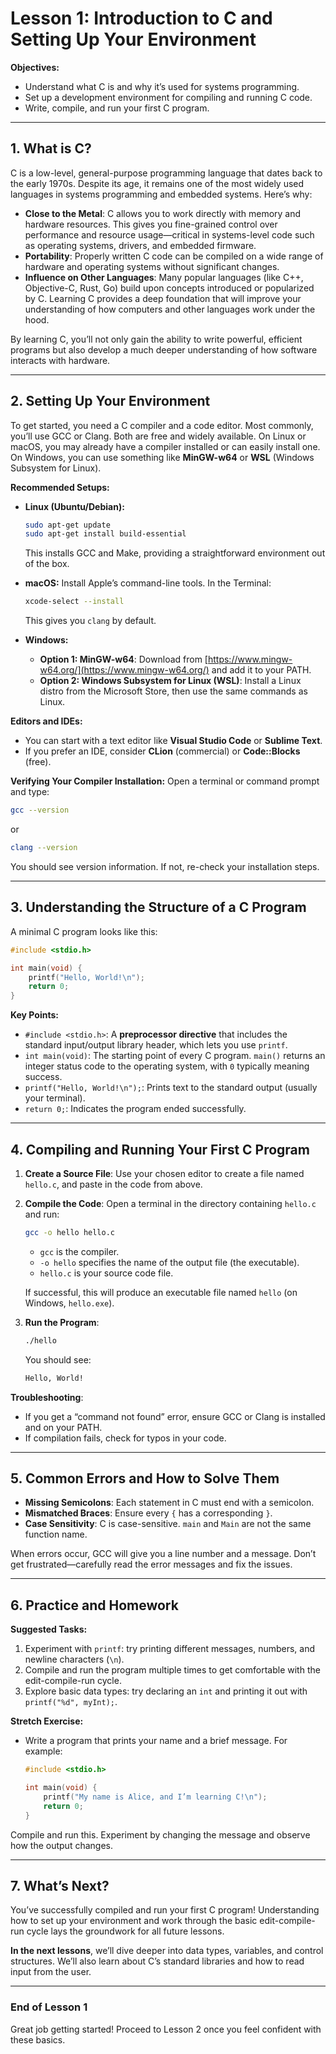 # Lesson 1: Introduction to C and Setting Up Your Environment

**Objectives:**

- Understand what C is and why it’s used for systems programming.
- Set up a development environment for compiling and running C code.
- Write, compile, and run your first C program.

---

## 1. What is C?

C is a low-level, general-purpose programming language that dates back to the early 1970s. Despite its age, it remains one of the most widely used languages in systems programming and embedded systems. Here’s why:

- **Close to the Metal**: C allows you to work directly with memory and hardware resources. This gives you fine-grained control over performance and resource usage—critical in systems-level code such as operating systems, drivers, and embedded firmware.
- **Portability**: Properly written C code can be compiled on a wide range of hardware and operating systems without significant changes.
- **Influence on Other Languages**: Many popular languages (like C++, Objective-C, Rust, Go) build upon concepts introduced or popularized by C. Learning C provides a deep foundation that will improve your understanding of how computers and other languages work under the hood.

By learning C, you’ll not only gain the ability to write powerful, efficient programs but also develop a much deeper understanding of how software interacts with hardware.

---

## 2. Setting Up Your Environment

To get started, you need a C compiler and a code editor. Most commonly, you’ll use GCC or Clang. Both are free and widely available. On Linux or macOS, you may already have a compiler installed or can easily install one. On Windows, you can use something like **MinGW-w64** or **WSL** (Windows Subsystem for Linux).

**Recommended Setups:**

- **Linux (Ubuntu/Debian):**

    ```bash
    sudo apt-get update
    sudo apt-get install build-essential
    ```

    This installs GCC and Make, providing a straightforward environment out of the box.

- **macOS:**
    Install Apple’s command-line tools. In the Terminal:

    ```bash
    xcode-select --install
    ```

    This gives you `clang` by default.

- **Windows:**

  - **Option 1: MinGW-w64**: Download from [https://www.mingw-w64.org/](https://www.mingw-w64.org/) and add it to your PATH.
  - **Option 2: Windows Subsystem for Linux (WSL)**: Install a Linux distro from the Microsoft Store, then use the same commands as Linux.

**Editors and IDEs:**

- You can start with a text editor like **Visual Studio Code** or **Sublime Text**.
- If you prefer an IDE, consider **CLion** (commercial) or **Code::Blocks** (free).

**Verifying Your Compiler Installation:** Open a terminal or command prompt and type:

```bash
gcc --version
```

or

```bash
clang --version
```

You should see version information. If not, re-check your installation steps.

---

## 3. Understanding the Structure of a C Program

A minimal C program looks like this:

```c
#include <stdio.h>

int main(void) {
    printf("Hello, World!\n");
    return 0;
}
```

**Key Points:**

- `#include <stdio.h>`: A **preprocessor directive** that includes the standard input/output library header, which lets you use `printf`.
- `int main(void)`: The starting point of every C program. `main()` returns an integer status code to the operating system, with `0` typically meaning success.
- `printf("Hello, World!\n");`: Prints text to the standard output (usually your terminal).
- `return 0;`: Indicates the program ended successfully.

---

## 4. Compiling and Running Your First C Program

1. **Create a Source File**:
    Use your chosen editor to create a file named `hello.c`, and paste in the code from above.

2. **Compile the Code**:
    Open a terminal in the directory containing `hello.c` and run:

    ```bash
    gcc -o hello hello.c
    ```

    - `gcc` is the compiler.
    - `-o hello` specifies the name of the output file (the executable).
    - `hello.c` is your source code file.

    If successful, this will produce an executable file named `hello` (on Windows, `hello.exe`).

3. **Run the Program**:

    ```bash
    ./hello
    ```

    You should see:

    ```bash
    Hello, World!
    ```

**Troubleshooting**:

- If you get a “command not found” error, ensure GCC or Clang is installed and on your PATH.
- If compilation fails, check for typos in your code.

---

## 5. Common Errors and How to Solve Them

- **Missing Semicolons**: Each statement in C must end with a semicolon.
- **Mismatched Braces**: Ensure every `{` has a corresponding `}`.
- **Case Sensitivity**: C is case-sensitive. `main` and `Main` are not the same function name.

When errors occur, GCC will give you a line number and a message. Don’t get frustrated—carefully read the error messages and fix the issues.

---

## 6. Practice and Homework

**Suggested Tasks:**

1. Experiment with `printf`: try printing different messages, numbers, and newline characters (`\n`).
2. Compile and run the program multiple times to get comfortable with the edit-compile-run cycle.
3. Explore basic data types: try declaring an `int` and printing it out with `printf("%d", myInt);`.

**Stretch Exercise:**

- Write a program that prints your name and a brief message. For example:

    ```c
    #include <stdio.h>

    int main(void) {
        printf("My name is Alice, and I’m learning C!\n");
        return 0;
    }
    ```

Compile and run this. Experiment by changing the message and observe how the output changes.

---

## 7. What’s Next?

You’ve successfully compiled and run your first C program! Understanding how to set up your environment and work through the basic edit-compile-run cycle lays the groundwork for all future lessons.

**In the next lessons**, we’ll dive deeper into data types, variables, and control structures. We’ll also learn about C’s standard libraries and how to read input from the user.

---

### End of Lesson 1

Great job getting started! Proceed to Lesson 2 once you feel confident with these basics.
